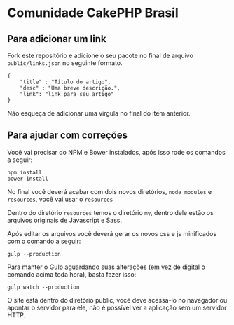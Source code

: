 # Comunidade CakePHP Brasil

## Para adicionar um link

Fork este repositório e adicione o seu pacote no final de arquivo `public/links.json` no seguinte formato.

	{
		"title" : "Título do artigo",
		"desc" : "Uma breve descrição.",
		"link": "link para seu artigo"
	}

Não esqueça de adicionar uma virgula no final do item anterior.

## Para ajudar com correções

Você vai precisar do NPM e Bower instalados, após isso rode os comandos a seguir:

	npm install
	bower install

No final você deverá acabar com dois novos diretórios, `node_modules` e `resources`, você vai usar o `resources`

Dentro do diretório `resources` temos o diretório `my`, dentro dele estão os arquivos originais de Javascript e Sass.

Após editar os arquivos você deverá gerar os novos css e js minificados com o comando a seguir:

	gulp --production

Para manter o Gulp aguardando suas alterações (em vez de digital o comando acima toda hora), basta fazer isso:

	gulp watch --production

O site está dentro do diretório public, você deve acessa-lo no navegador ou apontar o servidor para ele, não é possível ver a aplicação sem um servidor HTTP.


